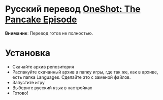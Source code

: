 # Русский перевод [OneShot: The Pancake Episode](https://futurecatgames.itch.io/oneshot-pancake-episode)

**Внимание**: Перевод готов не полностью.

# Установка

* Скачайте архив репозитория
* Распакуйте скачанный архив в папку игры, где так же, как в архиве, есть папка Languages. Сделайте это с заменой файлов.
* Запустите игру
* Выберите русский язык в настройках
* Готово!